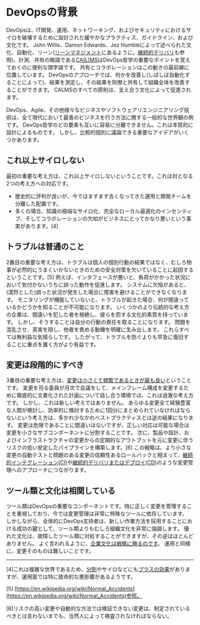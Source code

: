 # DevOpsの背景

DevOpsは、IT開発、運用、ネットワーキング、およびセキュリティにおけるサイロを破壊するために設計された緩やかなプラクティス、ガイドライン、および文化です。
John Willis、Damon Edwards、Jez Humbleによって述べられた文化、自動化、リーン([リーンマネジメント](https://searchcio.techtarget.com/definition/lean-management)にあるように。[継続的デリバリ](https://puppet.com/blog/continuous-delivery-vs-continuous-deployment-what-s-diff)も参照)、計測、共有の略語である[CA(L)MS](https://www.atlassian.com/devops)はDevOps哲学の重要なポイントを覚えておくのに便利な頭字語です。
共有とコラボレーションはこの動きの最前線に位置しています。
DevOpsのアプローチでは、何かを改善し(しばしば自動化することによって)、結果を測定し、その結果を同僚と共有して組織全体を改善することができます。
CALMSのすべての原則は、支え合う文化によって促進されます。

DevOps、Agile、その他様々なビジネスやソフトウェアリエンジニアリング技術は、全て現代において最善のビジネスを行う方法に関する一般的な世界観の例です。
DevOps哲学のどの要素も互いに容易に分離できません。これは本質的に設計によるものです。
しかし、比較的個別に議論できる重要なアイデアがいくつかあります。

## これ以上サイロしない

最初の重要な考え方は、これ以上サイロしないということです。これは対となる2つの考え方への対応です。

* 歴史的に評判が良いが、今ではますます古くなってきた運用と開発チームを分離した配置です。
* 多くの場合、知識の極端なサイロ化、完全なローカル最適化のインセンティブ、そしてコラボレーションの欠如がビジネスにとってかなり悪いという事実があります。[4]

## トラブルは普通のこと

2番目の重要な考え方は、トラブルは個人の個別行動の結果ではなく、むしろ物事が必然的にうまくいかないときのための安全対策を欠いていることに起因するということです。[5]
例えば、インタフェースが悪いと、負荷がかかった状況において気付かないうちに誤った動作を促進します。
システムに欠陥があると、(漠然とした)誤った状況が発生した場合に障害を避けることができなくなります。
モニタリングが機能していないと、トラブルが起きた場合、何が間違っているかどうかを知ることが不可能になります。
いくつかのより伝統的な考え方の企業は、間違いを犯した者を根絶し、彼らを罰する文化的素質を持っています。
しかし、そうすることは自分の行動の責任を取ることになります。
問題を混乱させ、真実を隠し、他者を責める動機を明確に生み出します。
これらすべては無利益な気晴らしです。
したがって、トラブルを防ぐよりも早急に復旧することに重点を置く方がより有益です。

## 変更は段階的にすべき

3番目の重要な考え方は、[変更は小さくて頻繁であるときが最も良い](https://www.azquotes.com/quote/1052920)ということです。
変更を司る委員が月次で会議をして、メインフレーム構成を変更するために徹底的に文書化された計画について話し合う環境では、これは過激な考え方です。
しかし、これは新しい考えではありません。
あらゆる変更全て経験豊富な人間が検討し、効率的に検討するために1回分にまとめられていなければならないという考え方は、多かれ少なかれベストプラクティスとは逆の結果になります。
変更は危険であることに間違いはないですが、正しい対応は可能な場合は変更を小さなサブコンポーネントに分割することです。
次に、製品や設計、およびインフラストラクチャの変更からの定期的なアウトプットを元に変更に伴うリスクの低い安定したパイプラインを構築します。[6]
この戦略は、より小さな変更の自動テストと問題のある変更の信頼性あるロールバックと相まって、[継続的インテグレーション(CI)](https://martinfowler.com/articles/continuousIntegration.html)や[継続的デリバリまたはデプロイ(CD)](https://puppet.com/blog/continuous-delivery-vs-continuous-deployment-what-s-diff)のような変更管理へのアプローチにつながります。

## ツール類と文化は相関している

ツール類はDevOpsの重要なコンポーネントです。特に正しく変更を管理することを重視しており、今では変更管理は非常に特殊なツールに依存しています。
しかしながら、全体的にDevOps支持者は、新しい作業方法を採用することにおける成功の鍵として、ツール類よりもむしろ組織文化を非常に強調します。
優れた文化は、故障したツール類に対処することができますが、その逆はほとんどありません。
よく言われるように、[企業文化は戦略に勝るのです](http://bit.ly/2sokzLC)。
運用と同様に、変更そのものは難しいことです。

----------
[4]これは複雑な世界であるため、[分割](https://smallbusiness.chron.com/advantages-disadvantages-collaboration-between-businesses-20642.html)やサイロなどにも[プラスの効果](https://www.fastcompany.com/1837301/5-ways-process-killing-your-productivity)がありますが、運用面では特に致命的な悪影響があるようです。

[5] [https://en.wikipedia.org/wiki/Normal_Accidents](https://en.wikipedia.org/wiki/Normal_Accidents)参照。

[6]リスクの高い変更や自動的な方法では検証できない変更は、制定されているべきとは言わないまでも、当然人によって検査されなければならない。
